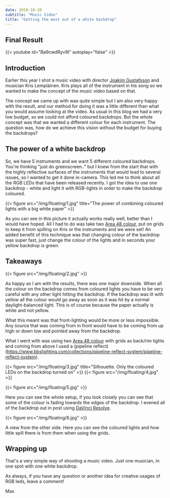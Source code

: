 ```yaml
---
date: 2019-10-20
subtitle: "Music Video"
title: "Getting the most out of a white backdrop"
---
```


## Final Result

{{< youtube id="Ba9cwdRyv9I" autoplay="false" >}}

## Introduction

Earlier this year I shot a music video with director [Joakim Gustafsson](https://joakimg.com/) and musician Kris Lempiäinen. Kris plays all of the instrument in his song so we wanted to make the concept of the music video based on that. 

The concept we came up with was quite simple but I am also very happy with the result, and our method for doing it was a little different than what you would assume looking at the video. As usual in this blog we had a very low budget, so we could not afford coloured backdrops. But the whole concept was that we wanted a different colour for each instrument. The question was, how do we achieve this vision without the budget for buying the backdrops?

## The power of a white backdrop

So, we have 5 instruments and we want 5 different coloured backdrops. You're thinking "just do greenscreen.." but I knew from the start that with the highly reflective surfaces of the instruments that would lead to several issues, so I wanted to get it done in-camera. This led me to think about all the RGB LEDs that have been released recently. I got the idea to use one backdrop - white and light it with RGB-lights in order to make the backdrop coloured. 

{{< figure src="/img/floating/1.jpg" title="The power of combining coloured lights with a big white paper" >}}

As you can see in this picture it actually works really well, better than I would have hoped. All I had to do was take two [Area 48 colour](https://www.bbslighting.com/products/area-48-color), put on grids to keep it from spilling on Kris or the instruments and we were set! An added benefit of this technique was that changing colour of the backdrop was super fast, just change the colour of the lights and in seconds your yellow backdrop is green.

## Takeaways

{{< figure src="/img/floating/2.jpg" >}}

As happy as I am with the results, there was one major downside. When all the colour on the backdrop comes from coloured lights you have to be very careful with any other light hitting the backdrop. If the backdrop was lit with yellow all the colour would go away as soon as it was hit by a normal daylight-balanced light. This is of course because the paper actually is white and not yellow. 

What this meant was that front-lighting would be more or less impossible. Any source that was coming from in front would have to be coming from up high or down low and pointed away from the backdrop. 

What I went with was using two [Area 48 colour](https://www.bbslighting.com/products/area-48-color) with grids as back/rim lights and coming from above I used a (pipeline reflect)(https://www.bbslighting.com/collections/pipeline-reflect-system/pipeline-reflect-system).

{{< figure src="/img/floating/3.jpg" title="Silhouette. Only the coloured LEDs on the backdrop turned on" >}}
{{< figure src="/img/floating/4.jpg" >}}

{{< figure src="/img/floating/5.jpg" >}}

Here you can see the whole setup, if you look closely you can see that some of the colour is fading towards the edges of the backdrop. I evened all of the backdrop out in post using [DaVinci Resolve](https://www.blackmagicdesign.com/products/davinciresolve). 

{{< figure src="/img/floating/6.jpg" >}}

A view from the other side. Here you can see the coloured lights and how little spill there is from them when using the grids.

## Wrapping up

That's a very simple way of shooting a music video. Just one musician, in one spot with one white backdrop. 

As always, if you have any question or another idea for creative usages of RGB leds, leave a comment!

Max
